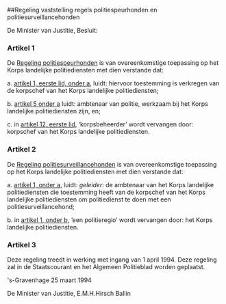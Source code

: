 <meta http-equiv='Content-Type' content='text/html; charset=utf-8' />

##Regeling vaststelling regels politiespeurhonden en politiesurveillancehonden

De Minister van Justitie,  Besluit:    

### Artikel  1  

De [Regeling politiespeurhonden](../../../../../../../../ministeriele-regeling/regeling/politiesurveillancehonden/1999/BWBR0010333/README.md) is van overeenkomstige toepassing op het Korps landelijke politiediensten met dien verstande dat: 

a. [artikel 1, eerste lid, onder a](../../../../../../../../ministeriele-regeling/regeling/politiesurveillancehonden/1999/BWBR0010333/README.md), luidt: hiervoor toestemming is verkregen van de korpschef van het Korps landelijke politiediensten;  

b. [artikel 5 onder a](../../../../../../../../ministeriele-regeling/regeling/politiesurveillancehonden/1999/BWBR0010333/README.md) luidt: ambtenaar van politie, werkzaam bij het Korps landelijke politiediensten zijn, en;  

c. in [artikel 12, eerste lid](../../../../../../../../ministeriele-regeling/regeling/politiesurveillancehonden/1999/BWBR0010333/README.md), ‘korpsbeheerder’ wordt vervangen door: korpschef van het Korps landelijke politiediensten.    

### Artikel  2  

De [Regeling politiesurveillancehonden](../../../../../../../../ministeriele-regeling/regeling/politiesurveillancehonden/1999/BWBR0010333/README.md) is van overeenkomstige toepassing op het Korps landelijke politiediensten met dien verstande dat: 

a. [artikel 1, onder a](../../../../../../../../ministeriele-regeling/regeling/politiesurveillancehonden/1999/BWBR0010333/README.md), luidt: *geleider*: de ambtenaar van het Korps landelijke politiediensten die toestemming heeft van de korpschef van het Korps landelijke politiediensten om politiedienst te doen met een politiesurveillancehond;  

b. in [artikel 1, onder b](../../../../../../../../ministeriele-regeling/regeling/politiesurveillancehonden/1999/BWBR0010333/README.md), ‘een politieregio’ wordt vervangen door: het Korps landelijke politiediensten.    

### Artikel  3  

Deze regeling treedt in werking met ingang van 1 april 1994. Deze regeling zal in de Staatscourant en het Algemeen Politieblad worden geplaatst.  

's-Gravenhage 
25 maart 1994    

De 
Minister van Justitie, 
E.M.H.Hirsch Ballin    

